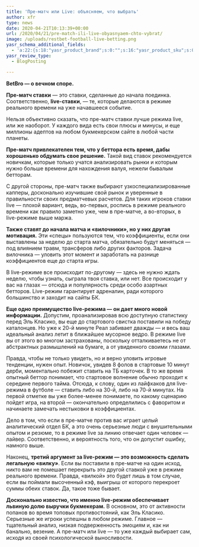```yaml
---
title: 'Пре-матч или Live: объясняем, что выбрать'
author: xfr
type: news
date: 2020-04-21T10:13:39+00:00
url: /2020/04/21/pre-match-ili-live-obyasnyaem-chto-vybrat/
image: /uploads/restbet-football-live-betting.png
yasr_schema_additional_fields:
  - 'a:22:{s:18:"yasr_product_brand";s:0:"";s:16:"yasr_product_sku";s:0:"";s:37:"yasr_product_global_identifier_select";s:5:"gtin8";s:36:"yasr_product_global_identifier_value";s:0:"";s:18:"yasr_product_price";s:0:"";s:27:"yasr_product_price_currency";s:0:"";s:30:"yasr_product_price_valid_until";s:0:"";s:31:"yasr_product_price_availability";s:12:"Discontinued";s:22:"yasr_product_price_url";s:0:"";s:26:"yasr_localbusiness_address";s:0:"";s:29:"yasr_localbusiness_pricerange";s:0:"";s:28:"yasr_localbusiness_telephone";s:0:"";s:20:"yasr_recipe_cooktime";s:0:"";s:23:"yasr_recipe_description";s:0:"";s:20:"yasr_recipe_keywords";s:0:"";s:21:"yasr_recipe_nutrition";s:0:"";s:20:"yasr_recipe_preptime";s:0:"";s:26:"yasr_recipe_recipecategory";s:0:"";s:25:"yasr_recipe_recipecuisine";s:0:"";s:28:"yasr_recipe_recipeingredient";s:0:"";s:30:"yasr_recipe_recipeinstructions";s:0:"";s:17:"yasr_recipe_video";s:0:"";}'
yasr_review_type:
  - BlogPosting

---
```

**BetBro &#8212; о вечном споре.**

**Пре-матч ставки** &#8212; это ставки, сделанные до начала поединка. Соответственно, **live-ставки**, &#8212; те, которые делаются в режиме реального времени на уже начавшееся событие.

Нельзя объективно сказать, что пре-матч ставки лучше режима live, или же наоборот. У каждого вида есть свои плюсы и минусы, и еще миллионы адептов на любом букмекерском сайте в любой части планеты.

**Пре-матч привлекателен тем, что у беттора есть время, дабы хорошенько обдумать свое решение.** Такой вид ставок рекомендуется новичкам, которые только учатся анализировать рынки и которым нужно больше времени для нахождения валуя, нежели бывалым бетторам.

С другой стороны, пре-матч также выбирают узкоспециализированные капперы, досконально изучившие свой рынок и уверенные в правильности своих предматчевых расчетов. Для таких игроков ставки live &#8212; плохой вариант, ведь, во-первых, роспись в режиме реального времени как правило заметно уже, чем в пре-матче, а во-вторых, в live-режиме выше маржа.

**Также ставят до начала матча и «вилочники», но у них другая мотивация.** Эти «спецы» пользуются тем, что коэффициенты, если они выставлены за неделю до старта матча, обязательно будут меняться &#8212; под влиянием травм, трансферов либо других факторов. Задача вилочника &#8212; уловить этот момент и заработать на разнице коэффициентов еще до старта игры.

В live-режиме все происходит по-другому &#8212; здесь не нужно ждать неделю, чтобы узнать, сыграла твоя ставка, или нет. Все происходит у вас на глазах &#8212; отсюда и популярность среди особо азартных бетторов. Live-режим гарантирует адреналин, ради которого большинство и заходит на сайты БК.

**Еще одно преимущество live-режима &#8212; он дает много новой информации.** Допустим, проанализировав всю доступную статистику перед Эль Класико, вы еще до стартового свистка поставили на победу каталонцев. Но уже к 20-й минуте Реал забивает дважды &#8212; и весь ваш идеальный анализ летит в ближайшее мусорное ведро. В режиме live вы от этого во многом застрахованы, поскольку отталкиваетесь не от абстрактных размышлений на бумаге, а от увиденного своими глазами.

Правда, чтобы не только увидеть, но и верно уловить игровые тенденции, нужен опыт. Новичок, увидев 8 фолов в стартовые 10 минут дерби, моментально побежит ставить на ТБ карточек. В то же время опытный беттор понимает, что стартовое волнение обычно проходит к середине первого тайма. Отсюда, к слову, один из лайфхаков для live-режима в футболе &#8212; ставить либо на 30-й, либо на 70-й минутах. На первой отметке вы уже более-менее понимаете, по какому сценарию пойдет игра, на второй &#8212; окончательно определились с фаворитом и начинаете замечать нестыковки в коэффициентах.

Дело в том, что если в пре-матче против вас играет целый аналитический отдел БК, а это очень серьезные люди с внушительными опытом и резюме, то в режиме live за линию отвечает один человек &#8212; лайвер. Соответственно, и вероятность того, что он допустит ошибку, намного выше.

Наконец, **третий аргумент за live-режим &#8212; это возможность сделать легальную «вилку»**. Если вы поставили в пре-матче на один исход, никто вам не помешает перекрыть это другой ставкой уже в режиме реального времени. Правда, «вилкой» это будет лишь в том случае, если вы поймали высоченный кэф, выигрыш от которого перекроет суммы обеих ставок. Да, такое тоже бывает.

**Досконально известно, что именно live-режим обеспечивает львиную долю выручки букмекерам.** В основном, это от активности попанов во время топовых противостояний, как Эль Класико. Серьезные же игроки успешны в любом режиме. Главное &#8212; тщательный анализ, низкая подверженность эмоциям и, как ни банально, везение. А пре-матч или live &#8212; то уже каждый выбирает сам, исходя из своей психологической выносливости.